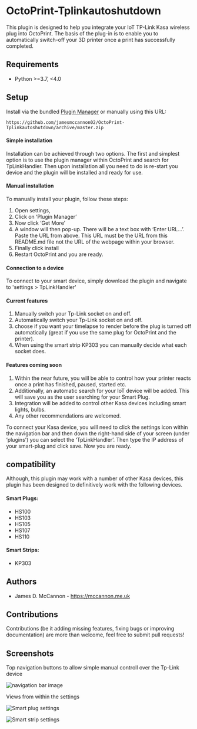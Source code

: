 # OctoPrint-Tplinkautoshutdown

This plugin is designed to help you integrate your IoT TP-Link Kasa wireless plug into OctoPrint. The basis of the plug-in is to enable you to automatically switch-off your 3D printer
once a print has successfully completed.

## Requirements
* Python >=3.7, <4.0

## Setup

Install via the bundled [Plugin Manager](https://docs.octoprint.org/en/master/bundledplugins/pluginmanager.html)
or manually using this URL:

    https://github.com/jamesmccannon02/OctoPrint-Tplinkautoshutdown/archive/master.zip

#### Simple installation

Installation can be achieved through two options. The first and simplest option is to use the plugin manager within OctoPrint and search for TpLinkHandler. Then upon installation all you need to do is re-start you device and the plugin will be installed and ready for use.

#### Manual installation

To manually install your plugin, follow these steps:

1.	Open settings,
2.	Click on ‘Plugin Manager’
3.	Now click ‘Get More’
4.	A window will then pop-up. There will be a text box with ‘Enter URL…’. Paste the URL from above. This URL must be the URL from this README.md file not the URL of the webpage within your browser.
5.	Finally click install
6.	Restart OctoPrint and you are ready.

#### Connection to a device
To connect to your smart device, simply download the plugin and navigate to 'settings > TpLinkHandler'

#### Current features
1. Manually switch your Tp-Link socket on and off.
2. Automatically switch your Tp-Link socket on and off.
3. choose if you want your timelapse to render before the plug is turned off automatically (great if you use the same plug for OctoPrint and the printer).
4. When using the smart strip KP303 you can manually decide what each socket does.

#### Features coming soon
1.	Within the near future, you will be able to control how your printer reacts once a print has finished, paused, started etc.
2.	Additionally, an automatic search for your IoT device will be added. This will save you as the user searching for your Smart Plug.
3.	Integration will be added to control other Kasa devices including smart lights, bulbs.
4.	Any other recommendations are welcomed.

To connect your Kasa device, you will need to click the settings icon within the navigation bar and then down the right-hand side of your screen (under ‘plugins’) you can select the ‘TpLinkHandler’. Then type the IP address of your smart-plug and click save. Now you are ready.

## compatibility

Although, this plugin may work with a number of other Kasa devices, this plugin has been designed to definitively work with the following devices.

#### Smart Plugs:

* HS100
* HS103
* HS105
* HS107
* HS110

#### Smart Strips:
* KP303

## Authors

- James D. McCannon - https://mccannon.me.uk

## Contributions
Contributions (be it adding missing features, fixing bugs or improving documentation) are more than welcome, feel free to submit pull requests!

## Screenshots
Top navigation buttons to allow simple manual controll over the Tp-Link device

![navigation bar image](https://github.com/jamesmccannon02/OctoPrint-Tplinkautoshutdown/blob/develop-powerStrip/assets/Buttons_navigation.png?raw=true)

Views from within the settings

![Smart plug settings](https://github.com/jamesmccannon02/OctoPrint-Tplinkautoshutdown/blob/develop-powerStrip/assets/smartPlug_settings.png?raw=true)

![Smart strip settings](https://github.com/jamesmccannon02/OctoPrint-Tplinkautoshutdown/blob/develop-powerStrip/assets/smartStrip_settings.png?raw=true)


